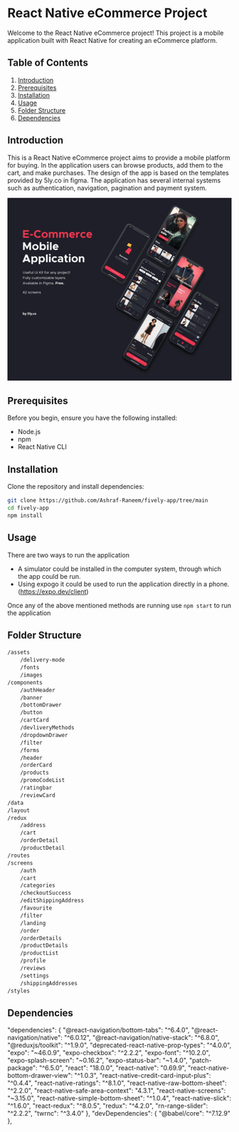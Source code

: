 # React Native eCommerce Project

Welcome to the React Native eCommerce project! This project is a mobile application built with React Native for creating an eCommerce platform.

## Table of Contents

1. [Introduction](#introduction)
2. [Prerequisites](#prerequisites)
3. [Installation](#installation)
4. [Usage](#usage)
5. [Folder Structure](#folder-structure)
6. [Dependencies](#dependencies)

## Introduction

This is a React Native eCommerce project aims to provide a mobile platform for buying. In the application users can browse products, add them to the cart, and make purchases. The design of the app is based on the templates provided by 5ly.co in figma. The application has several internal systems such as authentication, navigation, pagination and payment system.

<img src="./assets/project_cover.png" alt="Project Cover">

## Prerequisites

Before you begin, ensure you have the following installed:

-   Node.js
-   npm
-   React Native CLI

## Installation

Clone the repository and install dependencies:

```bash
git clone https://github.com/Ashraf-Raneem/fively-app/tree/main
cd fively-app
npm install
```

## Usage

There are two ways to run the application

-   A simulator could be installed in the computer system, through which the app could be run.
-   Using expogo it could be used to run the application directly in a phone. (https://expo.dev/client)

Once any of the above mentioned methods are running use `npm start` to run the application

## Folder Structure

```bash
/assets
    /delivery-mode
    /fonts
    /images
/components
    /authHeader
    /banner
    /bottomDrawer
    /button
    /cartCard
    /devliveryMethods
    /dropdownDrawer
    /filter
    /forms
    /header
    /orderCard
    /products
    /promoCodeList
    /ratingbar
    /reviewCard
/data
/layout
/redux
    /address
    /cart
    /orderDetail
    /productDetail
/routes
/screens
    /auth
    /cart
    /categories
    /checkoutSuccess
    /editShippingAddress
    /favourite
    /filter
    /landing
    /order
    /orderDetails
    /productDetails
    /productList
    /profile
    /reviews
    /settings
    /shippingAddresses
/styles
```

## Dependencies

"dependencies": {
"@react-navigation/bottom-tabs": "^6.4.0",
"@react-navigation/native": "^6.0.12",
"@react-navigation/native-stack": "^6.8.0",
"@reduxjs/toolkit": "^1.9.0",
"deprecated-react-native-prop-types": "^4.0.0",
"expo": "~46.0.9",
"expo-checkbox": "^2.2.2",
"expo-font": "^10.2.0",
"expo-splash-screen": "~0.16.2",
"expo-status-bar": "~1.4.0",
"patch-package": "^6.5.0",
"react": "18.0.0",
"react-native": "0.69.9",
"react-native-bottom-drawer-view": "^1.0.3",
"react-native-credit-card-input-plus": "^0.4.4",
"react-native-ratings": "^8.1.0",
"react-native-raw-bottom-sheet": "^2.2.0",
"react-native-safe-area-context": "4.3.1",
"react-native-screens": "~3.15.0",
"react-native-simple-bottom-sheet": "^1.0.4",
"react-native-slick": "^1.6.0",
"react-redux": "^8.0.5",
"redux": "^4.2.0",
"rn-range-slider": "^2.2.2",
"twrnc": "^3.4.0"
},
"devDependencies": {
"@babel/core": "^7.12.9"
},
